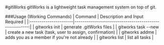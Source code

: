 #gitWorks
gitWorks is a lightweight task management system on top of git.

###Usage (Working Commands)
| Command               | Description and Input Required                         |
|:----------------------|-------------------------------------------------------:|
| gitworks init         | generate .gitWorks files                               |
| gitworks task --new   | create a new task (task, user to assign, confirmation) |
| gitworks addme        | adds you as a member if you're not already             |
| gitworks list         | list all tasks                                         |
